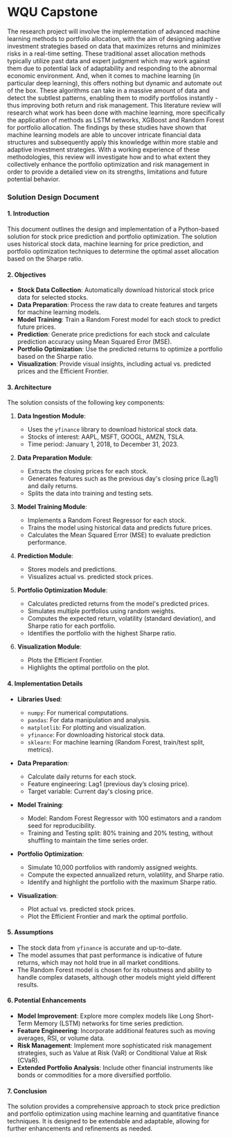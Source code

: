 # WQU Capstone

The research project will involve the implementation of advanced machine learning methods to
portfolio allocation, with the aim of designing adaptive investment strategies based on data that
maximizes returns and minimizes risks in a real-time setting. These traditional asset allocation
methods typically utilize past data and expert judgment which may work against them due to potential
lack of adaptability and responding to the abnormal economic environment. And, when it comes to
machine learning (in particular deep learning), this offers nothing but dynamic and automate out of
the box. These algorithms can take in a massive amount of data and detect the subtlest patterns,
enabling them to modify portfolios instantly - thus improving both return and risk management.
This literature review will research what work has been done with machine learning, more specifically
the application of methods as LSTM networks, XGBoost and Random Forest for portfolio allocation.
The findings by these studies have shown that machine learning models are able to uncover intricate
financial data structures and subsequently apply this knowledge within more stable and adaptive
investment strategies. With a working experience of these methodologies, this review will investigate
how and to what extent they collectively enhance the portfolio optimization and risk management in
order to provide a detailed view on its strengths, limitations and future potential behavior.

### Solution Design Document

#### 1. **Introduction**

This document outlines the design and implementation of a Python-based solution for stock price prediction and portfolio optimization. The solution uses historical stock data, machine learning for price prediction, and portfolio optimization techniques to determine the optimal asset allocation based on the Sharpe ratio.

#### 2. **Objectives**

- **Stock Data Collection**: Automatically download historical stock price data for selected stocks.
- **Data Preparation**: Process the raw data to create features and targets for machine learning models.
- **Model Training**: Train a Random Forest model for each stock to predict future prices.
- **Prediction**: Generate price predictions for each stock and calculate prediction accuracy using Mean Squared Error (MSE).
- **Portfolio Optimization**: Use the predicted returns to optimize a portfolio based on the Sharpe ratio.
- **Visualization**: Provide visual insights, including actual vs. predicted prices and the Efficient Frontier.

#### 3. **Architecture**

The solution consists of the following key components:

1. **Data Ingestion Module**:
   - Uses the `yfinance` library to download historical stock data.
   - Stocks of interest: AAPL, MSFT, GOOGL, AMZN, TSLA.
   - Time period: January 1, 2018, to December 31, 2023.

2. **Data Preparation Module**:
   - Extracts the closing prices for each stock.
   - Generates features such as the previous day's closing price (Lag1) and daily returns.
   - Splits the data into training and testing sets.

3. **Model Training Module**:
   - Implements a Random Forest Regressor for each stock.
   - Trains the model using historical data and predicts future prices.
   - Calculates the Mean Squared Error (MSE) to evaluate prediction performance.

4. **Prediction Module**:
   - Stores models and predictions.
   - Visualizes actual vs. predicted stock prices.

5. **Portfolio Optimization Module**:
   - Calculates predicted returns from the model's predicted prices.
   - Simulates multiple portfolios using random weights.
   - Computes the expected return, volatility (standard deviation), and Sharpe ratio for each portfolio.
   - Identifies the portfolio with the highest Sharpe ratio.

6. **Visualization Module**:
   - Plots the Efficient Frontier.
   - Highlights the optimal portfolio on the plot.

#### 4. **Implementation Details**

- **Libraries Used**:
  - `numpy`: For numerical computations.
  - `pandas`: For data manipulation and analysis.
  - `matplotlib`: For plotting and visualization.
  - `yfinance`: For downloading historical stock data.
  - `sklearn`: For machine learning (Random Forest, train/test split, metrics).

- **Data Preparation**:
  - Calculate daily returns for each stock.
  - Feature engineering: Lag1 (previous day’s closing price).
  - Target variable: Current day's closing price.

- **Model Training**:
  - Model: Random Forest Regressor with 100 estimators and a random seed for reproducibility.
  - Training and Testing split: 80% training and 20% testing, without shuffling to maintain the time series order.

- **Portfolio Optimization**:
  - Simulate 10,000 portfolios with randomly assigned weights.
  - Compute the expected annualized return, volatility, and Sharpe ratio.
  - Identify and highlight the portfolio with the maximum Sharpe ratio.

- **Visualization**:
  - Plot actual vs. predicted stock prices.
  - Plot the Efficient Frontier and mark the optimal portfolio.

#### 5. **Assumptions**

- The stock data from `yfinance` is accurate and up-to-date.
- The model assumes that past performance is indicative of future returns, which may not hold true in all market conditions.
- The Random Forest model is chosen for its robustness and ability to handle complex datasets, although other models might yield different results.

#### 6. **Potential Enhancements**

- **Model Improvement**: Explore more complex models like Long Short-Term Memory (LSTM) networks for time series prediction.
- **Feature Engineering**: Incorporate additional features such as moving averages, RSI, or volume data.
- **Risk Management**: Implement more sophisticated risk management strategies, such as Value at Risk (VaR) or Conditional Value at Risk (CVaR).
- **Extended Portfolio Analysis**: Include other financial instruments like bonds or commodities for a more diversified portfolio.

#### 7. **Conclusion**

The solution provides a comprehensive approach to stock price prediction and portfolio optimization using machine learning and quantitative finance techniques. It is designed to be extendable and adaptable, allowing for further enhancements and refinements as needed.